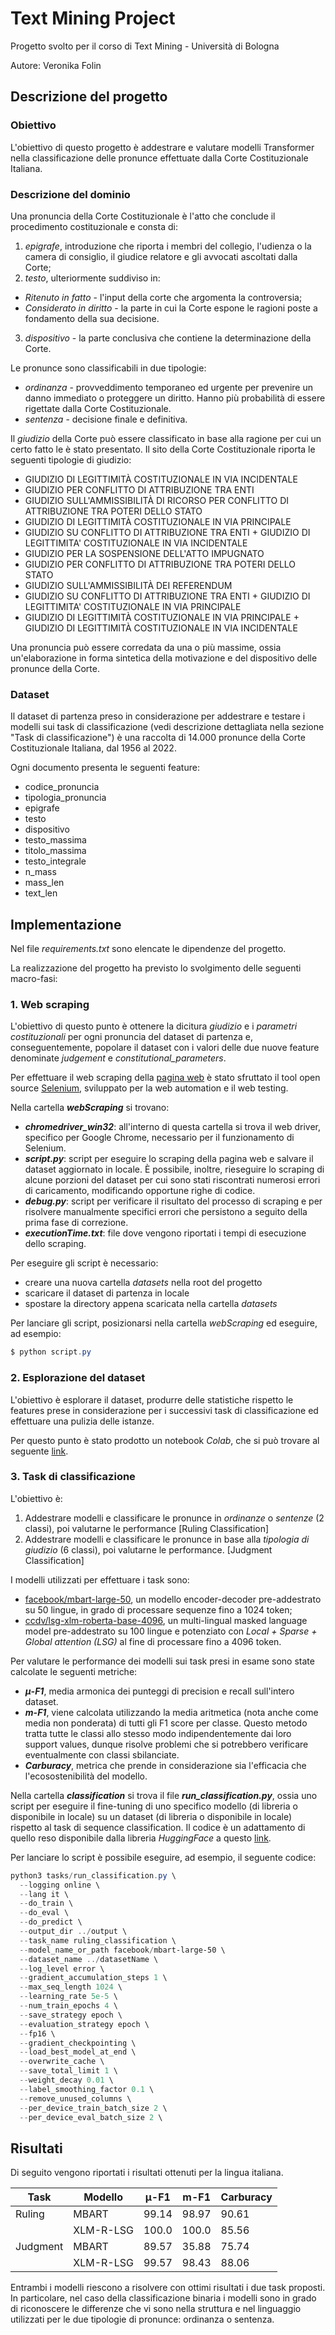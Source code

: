﻿# Text Mining Project

Progetto svolto per il corso di Text Mining - Università di Bologna

Autore: Veronika Folin

## Descrizione del progetto

### Obiettivo
L'obiettivo di questo progetto è addestrare e valutare modelli Transformer nella classificazione delle pronunce effettuate dalla Corte Costituzionale Italiana. 

### Descrizione del dominio

Una pronuncia della Corte Costituzionale è l'atto che conclude il procedimento costituzionale e consta di:
1. *epigrafe*, introduzione che riporta i membri del collegio, l'udienza o la camera di consiglio, il giudice relatore e gli avvocati ascoltati dalla Corte;
2. *testo*, ulteriormente suddiviso in:
  - *Ritenuto in fatto* - l'input della corte che argomenta la controversia;
  - *Considerato in diritto* - la parte in cui la Corte espone le ragioni poste a fondamento della sua decisione.
3. *dispositivo* - la parte conclusiva che contiene la determinazione della Corte.

Le pronunce sono classificabili in due tipologie:
- *ordinanza* - provveddimento temporaneo ed urgente per prevenire un danno immediato o proteggere un diritto. Hanno più probabilità di essere rigettate dalla Corte Costituzionale.
- *sentenza* - decisione finale e definitiva.

Il *giudizio* della Corte può essere classificato in base alla ragione per cui un certo fatto le è stato presentato.
Il sito della Corte Costituzionale riporta le seguenti tipologie di giudizio:
- GIUDIZIO DI LEGITTIMITÀ COSTITUZIONALE IN VIA INCIDENTALE
- GIUDIZIO PER CONFLITTO DI ATTRIBUZIONE TRA ENTI
- GIUDIZIO SULL'AMMISSIBILITÀ DI RICORSO PER CONFLITTO DI ATTRIBUZIONE TRA POTERI DELLO STATO
- GIUDIZIO DI LEGITTIMITÀ COSTITUZIONALE IN VIA PRINCIPALE
- GIUDIZIO SU CONFLITTO DI ATTRIBUZIONE TRA ENTI + GIUDIZIO DI LEGITTIMITA' COSTITUZIONALE IN VIA INCIDENTALE
- GIUDIZIO PER LA SOSPENSIONE DELL'ATTO IMPUGNATO
- GIUDIZIO PER CONFLITTO DI ATTRIBUZIONE TRA POTERI DELLO STATO
- GIUDIZIO SULL'AMMISSIBILITÀ DEI REFERENDUM
- GIUDIZIO SU CONFLITTO DI ATTRIBUZIONE TRA ENTI + GIUDIZIO DI LEGITTIMITA' COSTITUZIONALE IN VIA PRINCIPALE
- GIUDIZIO DI LEGITTIMITÀ COSTITUZIONALE IN VIA PRINCIPALE + GIUDIZIO DI LEGITTIMITÀ COSTITUZIONALE IN VIA INCIDENTALE

Una pronuncia può essere corredata da una o più massime, ossia un'elaborazione in forma sintetica della motivazione e del dispositivo delle pronunce della Corte.

### Dataset

Il dataset di partenza preso in considerazione per addestrare e testare i modelli sui task di classificazione (vedi descrizione dettagliata nella sezione "Task di classificazione") è una raccolta di 14.000 pronunce della Corte Costituzionale Italiana, dal 1956 al 2022.

Ogni documento presenta le seguenti feature:
- codice_pronuncia
- tipologia_pronuncia
- epigrafe
- testo
- dispositivo
- testo_massima
- titolo_massima
- testo_integrale
- n_mass
- mass_len
- text_len

## Implementazione 

Nel file _requirements.txt_ sono elencate le dipendenze del progetto.

La realizzazione del progetto ha previsto lo svolgimento delle seguenti macro-fasi:

### 1. Web scraping

L'obiettivo di questo punto è ottenere la dicitura _giudizio_ e i _parametri costituzionali_ per ogni pronuncia del dataset di partenza e, conseguentemente, popolare il dataset con i valori delle due nuove feature denominate _judgement_ e _constitutional_parameters_.

Per effettuare il web scraping della [pagina web](https://www.cortecostituzionale.it/actionPronuncia.do) è stato sfruttato il tool open source [Selenium](https://www.selenium.dev/), sviluppato per la web automation e il web testing.

Nella cartella **_webScraping_** si trovano:
- _**chromedriver_win32**_: all'interno di questa cartella si trova il web driver, specifico per Google Chrome, necessario per il funzionamento di Selenium.
- _**script.py**_: script per eseguire lo scraping della pagina web e salvare il dataset aggiornato in locale. È possibile, inoltre, rieseguire lo scraping di alcune porzioni del dataset per cui sono stati riscontrati numerosi errori di caricamento, modificando opportune righe di codice. 
- _**debug.py**_: script per verificare il risultato del processo di scraping e per risolvere manualmente specifici errori che persistono a seguito della prima fase di correzione.
- _**executionTime.txt**_: file dove vengono riportati i tempi di esecuzione dello scraping.

Per eseguire gli script è necessario:
- creare una nuova cartella _datasets_ nella root del progetto
- scaricare il dataset di partenza in locale 
- spostare la directory appena scaricata nella cartella _datasets_

Per lanciare gli script, posizionarsi nella cartella _webScraping_ ed eseguire, ad esempio:
```powershell
$ python script.py
```

### 2. Esplorazione del dataset

L'obiettivo è esplorare il dataset, produrre delle statistiche rispetto le features prese in considerazione per i successivi task di classificazione ed effettuare una pulizia delle istanze.

Per questo punto è stato prodotto un notebook _Colab_, che si può trovare al seguente [link](https://colab.research.google.com/drive/1AckUKN7L2ylpYRXp2kmDnA6ApP_tMJ-J?usp=sharing).

### 3. Task di classificazione

L'obiettivo è:
1. Addestrare modelli e classificare le pronunce in *ordinanze* o *sentenze* (2 classi), poi valutarne le performance [Ruling Classification]
2. Addestrare modelli e classificare le pronunce in base alla *tipologia  di giudizio* (6 classi), poi valutarne le performance. [Judgment Classification]

I modelli utilizzati per effettuare i task sono:
- [facebook/mbart-large-50](https://huggingface.co/facebook/mbart-large-50), un modello encoder-decoder pre-addestrato su 50 lingue, in grado di processare sequenze fino a 1024 token;
- [ccdv/lsg-xlm-roberta-base-4096](https://huggingface.co/ccdv/lsg-xlm-roberta-base-4096), un multi-lingual masked language model pre-addestrato su 100 lingue e potenziato con _Local + Sparse + Global attention (LSG)_ al fine di processare fino a 4096 token.

Per valutare le performance dei modelli sui task presi in esame sono state calcolate le seguenti metriche:
- _**μ-F1**_, media armonica dei punteggi di precision e recall sull'intero dataset.
- _**m-F1**_, viene calcolata utilizzando la media aritmetica (nota anche come media non ponderata) di tutti gli F1 score per classe. Questo metodo tratta tutte le classi allo stesso modo indipendentemente dai loro support values, dunque risolve problemi che si potrebbero verificare eventualmente con classi sbilanciate.
- _**Carburacy**_, metrica che prende in considerazione sia l'efficacia che l'ecosostenibilità del modello.

Nella cartella **_classification_** si trova il file _**run_classification.py**_, ossia uno script per eseguire il fine-tuning di uno specifico modello (di libreria o disponibile in locale) su un dataset (di libreria o disponibile in locale) rispetto al task di sequence classification. 
Il codice è un adattamento di quello reso disponibile dalla libreria _HuggingFace_ a questo [link](https://github.com/huggingface/transformers/tree/main/examples/pytorch/text-classification).

Per lanciare lo script è possibile eseguire, ad esempio, il seguente codice:

```powershell
python3 tasks/run_classification.py \
  --logging online \
  --lang it \
  --do_train \
  --do_eval \
  --do_predict \
  --output_dir ../output \
  --task_name ruling_classification \
  --model_name_or_path facebook/mbart-large-50 \
  --dataset_name ../datasetName \
  --log_level error \
  --gradient_accumulation_steps 1 \
  --max_seq_length 1024 \
  --learning_rate 5e-5 \
  --num_train_epochs 4 \
  --save_strategy epoch \
  --evaluation_strategy epoch \
  --fp16 \
  --gradient_checkpointing \
  --load_best_model_at_end \
  --overwrite_cache \
  --save_total_limit 1 \
  --weight_decay 0.01 \
  --label_smoothing_factor 0.1 \
  --remove_unused_columns \
  --per_device_train_batch_size 2 \
  --per_device_eval_batch_size 2 \
```

## Risultati

Di seguito vengono riportati i risultati ottenuti per la lingua italiana.

| Task | Modello  | μ-F1 | m-F1 | Carburacy |  
|---|---|---|---|---|
| Ruling | MBART | 99.14 | 98.97 | 90.61 |
|   | XLM-R-LSG | 100.0 | 100.0 | 85.56 |
| Judgment | MBART | 89.57 | 35.88 | 75.74 |
|   | XLM-R-LSG | 99.57 | 98.43 | 88.06 |

Entrambi i modelli riescono a risolvere con ottimi risultati i due task proposti. 
In particolare, nel caso della classificazione binaria i modelli sono in grado di riconoscere le differenze che vi sono nella struttura e nel linguaggio utilizzati per le due tipologie di pronunce: ordinanza o sentenza.
